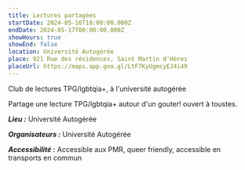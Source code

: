 ```yaml
---
title: Lectures partagées
startDate: 2024-05-16T18:00:00.000Z
endDate: 2024-05-17T00:00:00.000Z
showHours: true
showEnd: false
location: Université Autogérée
place: 921 Rue des résidences, Saint Martin d'Hères
placeUrl: https://maps.app.goo.gl/LtF7KyUgmcyEJ4i49
---
```


Club de lectures TPG/lgbtqia+, à l'université autogérée

Partage une lecture TPG/lgbtqia+ autour d'un gouter! ouvert à toustes.

***Lieu :*** Université Autogérée



***Organisateurs :*** Université Autogérée

***Accessibilité :*** Accessible aux PMR, queer friendly, accessible en transports en commun

